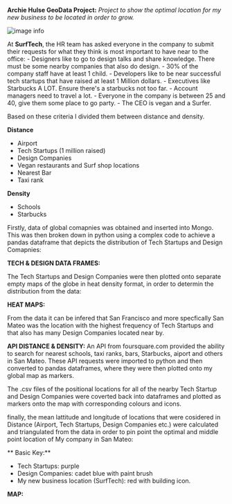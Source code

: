 **Archie Hulse GeoData Project:**
*Project to show the optimal location for my new business to be located in order to grow.*

![image info](./Project_3/san-francisco.png)

At **SurfTech**, the HR team has asked everyone in the company to submit their requests for what they think is most important to have near to the office:
    - Designers like to go to design talks and share knowledge. There must be some nearby companies that also do design.
    - 30% of the company staff have at least 1 child.
    - Developers like to be near successful tech startups that have raised at least 1 Million dollars.
    - Executives like Starbucks A LOT. Ensure there's a starbucks not too far.
    - Account managers need to travel a lot.
    - Everyone in the company is between 25 and 40, give them some place to go party.
    - The CEO is vegan and a Surfer.

Based on these criteria I divided them between distance and density.

**Distance**
 - Airport
 - Tech Startups (1 million raised)
 - Design Companies
 - Vegan restaurants and Surf shop locations
 - Nearest Bar
 - Taxi rank
 
**Density**
 - Schools
 - Starbucks


Firstly, data of global comapnies was obtained and inserted into Mongo. This was then broken down in python using a complex code to achieve a pandas dataframe that depicts the distribution of Tech Startups and Design Comapnies:

**TECH & DESIGN DATA FRAMES:**




The Tech Startups and Design Companies were then plotted onto separate empty maps of the globe in heat density format, in order to determin the distribution from the data:

**HEAT MAPS:**




From the data it can be infered that San Francisco and more specfically San Mateo was the location with the highest frequency of Tech Startups and that also has many Design Companies located near by.

**API DISTANCE & DENSITY:**
An API from foursquare.com provided the ability to search for nearest schools, taxi ranks, bars, Starbucks, aiport and others in San Mateo.
These API requests were imported to python and then converted to pandas dataframes, where they were then plotted onto my global map as markers.

The .csv files of the positional locations for all of the nearby Tech Startup and Design Companies were coverted back into dataframes and plotted as markers onto the map with corresponding colours and icons.

finally, the mean lattitude and longitude of locations that were cosidered in Distance (Airport, Tech Startups, Design Companies etc.) were calculated and triangulated from the data in order to pin point the optimal and middle point location of My company in San Mateo: 

** Basic Key:**
  - Tech Startups: purple
  - Design Companies: cadet blue with paint brush
  - My new business location (SurfTech): red with building icon.

**MAP:**







